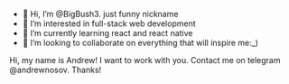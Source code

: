 - 👋 Hi, I’m @BigBush3. just funny nickname
- 👀 I’m interested in full-stack web development
- 🌱 I’m currently learning react and react native
- 💞️ I’m looking to collaborate on everything that will inspire me:_)

<!---
BigBush3/BigBush3 is a ✨ special ✨ repository because its `README.md` (this file) appears on your GitHub profile.
You can click the Preview link to take a look at your changes.
--->

Hi, my name is Andrew! I want to work with you. Contact me on telegram @andrewnosov. Thanks!
